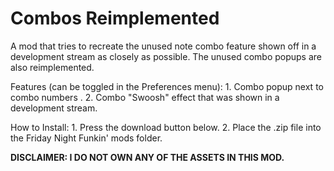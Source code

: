 # Combos Reimplemented

A mod that tries to recreate the unused note combo feature shown off in a development stream as closely as possible.  The unused combo popups are also reimplemented.

Features (can be toggled in the Preferences menu):
    1. Combo popup next to combo numbers .
    2. Combo "Swoosh" effect that was shown in a development stream.



How to Install:
    1. Press the download button below.
    2. Place the .zip file into the Friday Night Funkin' mods folder.



**DISCLAIMER: I DO NOT OWN ANY OF THE ASSETS IN THIS MOD.**